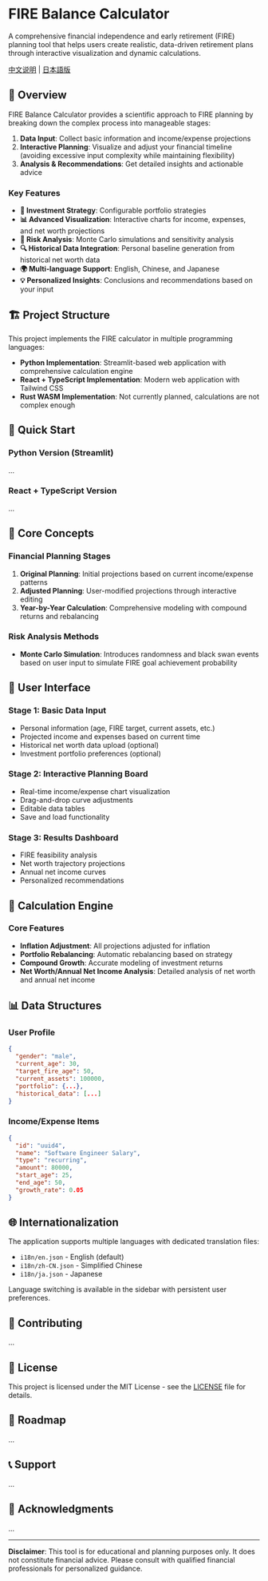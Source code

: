 # FIRE Balance Calculator

A comprehensive financial independence and early retirement (FIRE) planning tool that helps users create realistic, data-driven retirement plans through interactive visualization and dynamic calculations.

[中文说明](README_zh.md) | [日本語版](README_ja.md)

## 🎯 Overview

FIRE Balance Calculator provides a scientific approach to FIRE planning by breaking down the complex process into manageable stages:

1. **Data Input**: Collect basic information and income/expense projections
2. **Interactive Planning**: Visualize and adjust your financial timeline (avoiding excessive input complexity while maintaining flexibility)
3. **Analysis & Recommendations**: Get detailed insights and actionable advice

### Key Features

- **🔄 Investment Strategy**: Configurable portfolio strategies
- **📊 Advanced Visualization**: Interactive charts for income, expenses, and net worth projections
- **🎲 Risk Analysis**: Monte Carlo simulations and sensitivity analysis
- **🔍 Historical Data Integration**: Personal baseline generation from historical net worth data
- **🌍 Multi-language Support**: English, Chinese, and Japanese
- **💡 Personalized Insights**: Conclusions and recommendations based on your input

## 🏗️ Project Structure

This project implements the FIRE calculator in multiple programming languages:

- **Python Implementation**: Streamlit-based web application with comprehensive calculation engine
- **React + TypeScript Implementation**: Modern web application with Tailwind CSS
- **Rust WASM Implementation**: Not currently planned, calculations are not complex enough

## 🚀 Quick Start

### Python Version (Streamlit)

...

### React + TypeScript Version

...

## 📖 Core Concepts

### Financial Planning Stages

1. **Original Planning**: Initial projections based on current income/expense patterns
2. **Adjusted Planning**: User-modified projections through interactive editing
3. **Year-by-Year Calculation**: Comprehensive modeling with compound returns and rebalancing

### Risk Analysis Methods

- **Monte Carlo Simulation**: Introduces randomness and black swan events based on user input to simulate FIRE goal achievement probability

## 🎨 User Interface

### Stage 1: Basic Data Input
- Personal information (age, FIRE target, current assets, etc.)
- Projected income and expenses based on current time
- Historical net worth data upload (optional)
- Investment portfolio preferences (optional)

### Stage 2: Interactive Planning Board
- Real-time income/expense chart visualization
- Drag-and-drop curve adjustments
- Editable data tables
- Save and load functionality

### Stage 3: Results Dashboard
- FIRE feasibility analysis
- Net worth trajectory projections
- Annual net income curves
- Personalized recommendations

## 🧮 Calculation Engine

### Core Features

- **Inflation Adjustment**: All projections adjusted for inflation
- **Portfolio Rebalancing**: Automatic rebalancing based on strategy
- **Compound Growth**: Accurate modeling of investment returns
- **Net Worth/Annual Net Income Analysis**: Detailed analysis of net worth and annual net income

## 📊 Data Structures

### User Profile
```json
{
  "gender": "male",
  "current_age": 30,
  "target_fire_age": 50,
  "current_assets": 100000,
  "portfolio": {...},
  "historical_data": [...]
}
```

### Income/Expense Items
```json
{
  "id": "uuid4",
  "name": "Software Engineer Salary",
  "type": "recurring",
  "amount": 80000,
  "start_age": 25,
  "end_age": 50,
  "growth_rate": 0.05
}
```

## 🌐 Internationalization

The application supports multiple languages with dedicated translation files:

- `i18n/en.json` - English (default)
- `i18n/zh-CN.json` - Simplified Chinese
- `i18n/ja.json` - Japanese

Language switching is available in the sidebar with persistent user preferences.

## 🤝 Contributing

...

## 📄 License

This project is licensed under the MIT License - see the [LICENSE](LICENSE) file for details.

## 🔮 Roadmap

...

## 📞 Support

...

## 🙏 Acknowledgments

...

---

**Disclaimer**: This tool is for educational and planning purposes only. It does not constitute financial advice. Please consult with qualified financial professionals for personalized guidance.